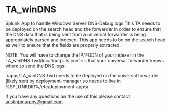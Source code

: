TA_winDNS
=========

Splunk App to handle Windows Server DNS-Debug logs
This TA needs to be deployed on the search head and the forwarder in order to ensure that the DNS data that is being sent from a universal forwarder
is being appropriately parsed and indexed.  This app needs to be on the search head as well to ensure that the fields are properly extracted.

NOTE: You will have to change the IP/FQDN of your indexer in the TA_winDNS-fwd/local/outputs.conf so that your universal forwarder knows where to send the DNS logs

./apps/TA_winDNS-fwd needs to be deployed on the universal forwarder (likely sent by deployment-manager so needs to live in %SPLUNKDIR%/etc/deployment-apps/

If you have any questions on the use of this please contact austinj.murphy@gmail.com


